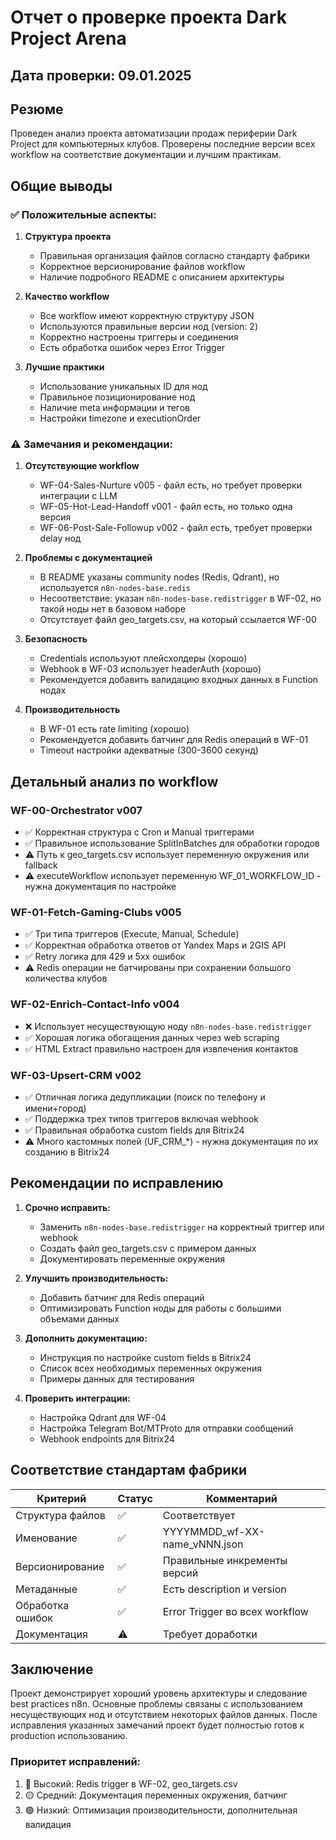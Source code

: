 # Отчет о проверке проекта Dark Project Arena

## Дата проверки: 09.01.2025

## Резюме
Проведен анализ проекта автоматизации продаж периферии Dark Project для компьютерных клубов. Проверены последние версии всех workflow на соответствие документации и лучшим практикам.

## Общие выводы

### ✅ Положительные аспекты:

1. **Структура проекта**
   - Правильная организация файлов согласно стандарту фабрики
   - Корректное версионирование файлов workflow
   - Наличие подробного README с описанием архитектуры

2. **Качество workflow**
   - Все workflow имеют корректную структуру JSON
   - Используются правильные версии нод (version: 2)
   - Корректно настроены триггеры и соединения
   - Есть обработка ошибок через Error Trigger

3. **Лучшие практики**
   - Использование уникальных ID для нод
   - Правильное позиционирование нод
   - Наличие meta информации и тегов
   - Настройки timezone и executionOrder

### ⚠️ Замечания и рекомендации:

1. **Отсутствующие workflow**
   - WF-04-Sales-Nurture v005 - файл есть, но требует проверки интеграции с LLM
   - WF-05-Hot-Lead-Handoff v001 - файл есть, но только одна версия
   - WF-06-Post-Sale-Followup v002 - файл есть, требует проверки delay нод

2. **Проблемы с документацией**
   - В README указаны community nodes (Redis, Qdrant), но используется `n8n-nodes-base.redis`
   - Несоответствие: указан `n8n-nodes-base.redistrigger` в WF-02, но такой ноды нет в базовом наборе
   - Отсутствует файл geo_targets.csv, на который ссылается WF-00

3. **Безопасность**
   - Credentials используют плейсхолдеры (хорошо)
   - Webhook в WF-03 использует headerAuth (хорошо)
   - Рекомендуется добавить валидацию входных данных в Function нодах

4. **Производительность**
   - В WF-01 есть rate limiting (хорошо)
   - Рекомендуется добавить батчинг для Redis операций в WF-01
   - Timeout настройки адекватные (300-3600 секунд)

## Детальный анализ по workflow

### WF-00-Orchestrator v007
- ✅ Корректная структура с Cron и Manual триггерами
- ✅ Правильное использование SplitInBatches для обработки городов
- ⚠️ Путь к geo_targets.csv использует переменную окружения или fallback
- ⚠️ executeWorkflow использует переменную WF_01_WORKFLOW_ID - нужна документация по настройке

### WF-01-Fetch-Gaming-Clubs v005
- ✅ Три типа триггеров (Execute, Manual, Schedule)
- ✅ Корректная обработка ответов от Yandex Maps и 2GIS API
- ✅ Retry логика для 429 и 5xx ошибок
- ⚠️ Redis операции не батчированы при сохранении большого количества клубов

### WF-02-Enrich-Contact-Info v004
- ❌ Использует несуществующую ноду `n8n-nodes-base.redistrigger`
- ✅ Хорошая логика обогащения данных через web scraping
- ✅ HTML Extract правильно настроен для извлечения контактов

### WF-03-Upsert-CRM v002
- ✅ Отличная логика дедупликации (поиск по телефону и имени+город)
- ✅ Поддержка трех типов триггеров включая webhook
- ✅ Правильная обработка custom fields для Bitrix24
- ⚠️ Много кастомных полей (UF_CRM_*) - нужна документация по их созданию в Bitrix24

## Рекомендации по исправлению

1. **Срочно исправить:**
   - Заменить `n8n-nodes-base.redistrigger` на корректный триггер или webhook
   - Создать файл geo_targets.csv с примером данных
   - Документировать переменные окружения

2. **Улучшить производительность:**
   - Добавить батчинг для Redis операций
   - Оптимизировать Function ноды для работы с большими объемами данных

3. **Дополнить документацию:**
   - Инструкция по настройке custom fields в Bitrix24
   - Список всех необходимых переменных окружения
   - Примеры данных для тестирования

4. **Проверить интеграции:**
   - Настройка Qdrant для WF-04
   - Настройка Telegram Bot/MTProto для отправки сообщений
   - Webhook endpoints для Bitrix24

## Соответствие стандартам фабрики

| Критерий | Статус | Комментарий |
|----------|--------|-------------|
| Структура файлов | ✅ | Соответствует |
| Именование | ✅ | YYYYMMDD_wf-XX-name_vNNN.json |
| Версионирование | ✅ | Правильные инкременты версий |
| Метаданные | ✅ | Есть description и version |
| Обработка ошибок | ✅ | Error Trigger во всех workflow |
| Документация | ⚠️ | Требует доработки |

## Заключение

Проект демонстрирует хороший уровень архитектуры и следование best practices n8n. Основные проблемы связаны с использованием несуществующих нод и отсутствием некоторых файлов данных. После исправления указанных замечаний проект будет полностью готов к production использованию.

### Приоритет исправлений:
1. 🔴 Высокий: Redis trigger в WF-02, geo_targets.csv
2. 🟡 Средний: Документация переменных окружения, батчинг
3. 🟢 Низкий: Оптимизация производительности, дополнительная валидация